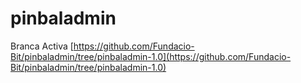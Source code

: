 # pinbaladmin



Branca Activa [https://github.com/Fundacio-Bit/pinbaladmin/tree/pinbaladmin-1.0](https://github.com/Fundacio-Bit/pinbaladmin/tree/pinbaladmin-1.0)
